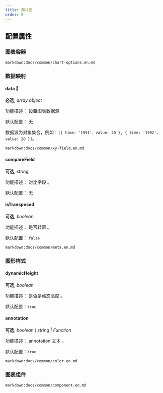 ```yaml
---
title: 漏斗图
order: 0
---
```


## 配置属性

### 图表容器

`markdown:docs/common/chart-options.en.md`

### 数据映射

#### data 📌

**必选**, _array object_

功能描述： 设置图表数据源

默认配置： 无

数据源为对象集合，例如：`[{ time: '1991'，value: 20 }, { time: '1992'，value: 20 }]`。

`markdown:docs/common/xy-field.en.md`

#### compareField

**可选**, _string_

功能描述： 对比字段 。

默认配置： 无

#### isTransposed

**可选**, _boolean_

功能描述： 是否转置 。

默认配置： `false`

`markdown:docs/common/meta.en.md`

### 图形样式

#### dynamicHeight

**可选**, _boolean_

功能描述： 是否是动态高度 。

默认配置：`true`

#### annotation

**可选**, _boolean | string | Function_

功能描述： annotation 文本 。

默认配置：`true`

`markdown:docs/common/color.en.md`

### 图表组件

`markdown:docs/common/component.en.md`
